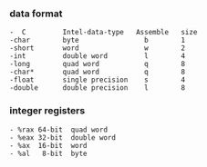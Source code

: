 ### data format


    -  C         Intel-data-type   Assemble   size
    -char        byte                b        1
    -short       word                w        2
    -int         double word         l        4
    -long        quad word           q        8
    -char*       quad word           q        8
    -float       single precision    s        4
    -double      double precision    l        8



### integer registers

    - %rax 64-bit  quad word
    - %eax 32-bit  double word
    - %ax  16-bit  word
    - %al   8-bit  byte


